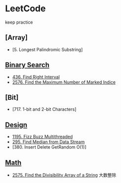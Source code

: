 # LeetCode
keep practice 

## [Array]
* [5. Longest Palindromic Substring]

## [Binary Search](https://github.com/tigerwash/LeetCode/tree/master/src/Binary_Search)

* [436. Find Right Interval](https://github.com/tigerwash/LeetCode/blob/master/src/Binary_Search/Find_the_Maximum_Number_of_Marked_Indices.java)
* [2576. Find the Maximum Number of Marked Indice](https://github.com/tigerwash/LeetCode/blob/master/src/Binary_Search/Find_the_Maximum_Number_of_Marked_Indices.java)

## [Bit]
* [717. 1-bit and 2-bit Characters]

## [Design](https://github.com/tigerwash/LeetCode/tree/master/src/Design)
* [1195. Fizz Buzz Multithreaded](https://github.com/tigerwash/LeetCode/blob/master/src/Design/1955/Fizz_buzz_multithreaded/1195.%20Fizz%20Buzz%20Multithreaded%20)
* [295. Find Median from Data Stream](https://github.com/tigerwash/LeetCode/blob/master/src/Design/Find_Median_from_Data_Stream.java) 
* [380. Insert Delete GetRandom O(1)]

## [Math](https://github.com/tigerwash/LeetCode/tree/master/src/Math)
* [2575. Find the Divisibility Array of a String](https://github.com/tigerwash/LeetCode/blob/master/src/Math/Find_the_Divisibility_Array_of_a_String.java) 大数整除